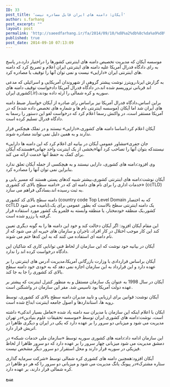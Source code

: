 ```yaml
---
ID: 33
post_title: 'آیکان: دامنه های ایران قابل مصادره نیست'
author: s.farhang
post_excerpt: ""
layout: post
permalink: 'http://saeedfarhang.ir/fa/2014/09/10/%d8%a2%db%8c%da%a9%d8%a7%d9%86-%d8%af%d8%a7%d9%85%d9%86%d9%87-%d9%87%d8%a7%db%8c-%d8%a7%db%8c%d8%b1%d8%a7%d9%86-%d9%82%d8%a7%d8%a8%d9%84-%d9%85%d8%b5%d8%a7%d8%af%d8%b1%d9%87-%d9%86%db%8c%d8%b3%d8%aa/'
published: true
post_date: 2014-09-10 07:13:09
---
```

<!-- wp:image {"id":34} -->
<figure class="wp-block-image"><img src="http://saeedfarhang.ir/fa/wp-content/uploads/2018/08/1200px-Icann_logo.svg_.png" alt="" class="wp-image-34"/></figure>
<!-- /wp:image -->

<!-- wp:paragraph -->
<p>موسسه آیکان که مدیریت تخصیص دامنه های اینترنتی کشورها را دراختیار دارد،در پاسخ به رای دادگاه فدرال آمریکا علیه دامنه های اینترنتی ایران اعلام و تصریح کرد که دامنه های اینترنتی ایران «دارایی» نیست و نمی توان آنها را توقیف یا مصادره کرد.</p>
<!-- /wp:paragraph -->

<!-- wp:paragraph -->
<p>به گزارش ایرنا،رویترز نوشت پیشتر گروهی از شهروندان آمریکایی و اسرائیلی که مدعی اند قربانی تروریسم شده اند،در دادگاه فدرال آمریکا دادخواست توقیف دامنه های کشوری ایران(.ir)،سوریه و کره شمالی را ارئه داده بودند.</p>
<!-- /wp:paragraph -->

<!-- wp:paragraph -->
<p>براین اساس،دادگاه فدرال آمریکا نیز براساس رای صادره از آیکان خواستار ضبط دامنه های ایران شد اما آیکان (موسسه اینترنتی نام ها و شماره های تخصص داده شده) که در آمریکا مستقر است، در واکنش رسما اعلام کرد که درخواست لغو این دستور را رسما به دادگاه فدرال تسلیم کرده است.</p>
<!-- /wp:paragraph -->

<!-- wp:paragraph -->
<p>آیکان اعلام کرد:اساسا دامنه های کشوری،«دارایی» نیستند و در تملک هیچکس قرار ندارند و به همین دلیل نمی توانند مصادره شوند.</p>
<!-- /wp:paragraph -->

<!-- wp:paragraph -->
<p>«جان جفری»مشاور عمومی آیکان در بیانیه ای اعلام کرد که این دامنه ها دارایی نیستندکه بتوان آنها را تصاحب کرد آنها«بخشی از یک اینترنت واحد جهانی»هستندکه آیکان برای کمک به حفظ آنها خدمت ارائه می کند.</p>
<!-- /wp:paragraph -->

<!-- wp:paragraph -->
<p>وی افزود:دامنه های کشوری، دارایی نیستند و به هیچکسی از جمله آیکان تعلق ندارد بنابراین نمی توان آنها را مصادره کرد.</p>
<!-- /wp:paragraph -->

<!-- wp:paragraph -->
<p>آیکان نوشت:دامنه های اینترنتی کشوری،بیشتر شبیه کدهای پستی هستند که مسیر یابی و خدمات اداری را برای نام های دامنه ای که در «دامنه سطح بالای کد کشوری» (ccTLD) به ثبت رسیده اند،بسادگی فراهم می سازد.</p>
<!-- /wp:paragraph -->

<!-- wp:paragraph -->
<p>دامنه سطح بالای کد کشوری (country code Top Level Domain که به اختصار ccTLD نامیده می شود)،یک دامنه اینترنتی سطح بالاست که بطور عمومی برای یک کشور،یک منطقه خودمختار، یا منطقه وابسته به قلمرو یک کشور مورد استفاده قرار گرفته یا رزرو شده است.</p>
<!-- /wp:paragraph -->

<!-- wp:paragraph -->
<p>این مقام آیکان افزود: اگر آیکان دخالت کند و خود این دامنه ها را به گونه دیگری تعیین کند این کار موجب اختلال در کار افراد، تاجران و سازمان های خیریه ای می شود که از نام دامنه ای استفاده می کنند که به این کدها ختم می شوند.</p>
<!-- /wp:paragraph -->

<!-- wp:paragraph -->
<p>آیکان در بیانیه خود نوشت که این سازمان از لحاظ فنی توانایی کاری که شاکیان این دادگاه درخواست کرده اند را ندارد.</p>
<!-- /wp:paragraph -->

<!-- wp:paragraph -->
<p>آیکان براساس قراردادی با وزارت بازرگانی آمریکا،مدیریت آدرس های اینترنتی را بر عهده دارد و این قرارداد به این سازمان اجازه نمی دهد که به خودی خود دامنه سطح بالای کد کشوری را جا به جا کند.</p>
<!-- /wp:paragraph -->

<!-- wp:paragraph -->
<p>آیکان در سال 1998 به عنوان یک سازمان مستقل و به منظور کنترل اینترنت که پیشتر بر عهده دولت آمریکا بود تاسیس شد. مقر این سازمان در واشنگتن است.</p>
<!-- /wp:paragraph -->

<!-- wp:paragraph -->
<p>آیکان نوشت: قوانین برای ارزیابی و تایید مدیران دامنه سطح بالای کد کشوری، توسط رویه ها، استانداردها و اصول جامعه اینترنت ابداع شده است.</p>
<!-- /wp:paragraph -->

<!-- wp:paragraph -->
<p>ایکان با اعلام اینکه این سازمان با مدیران سه دامنه یاد شده «تعامل بسیار اندکی» داشته است، نوشت:دامنه های کشوری ایران توسط «موسسه تحقیقات علوم بنیادین»در تهران مدیریت می شود و میزبانی دو سرور را بر عهده دارد که یکی در ایران و دیگری ظاهرا در اتریش قرار دارد.</p>
<!-- /wp:paragraph -->

<!-- wp:paragraph -->
<p>این سازمان ادامه داد:دامنه های کشوری سوریه توسط «سازمان ملی خدمات شبکه» در دمشق مدیریت می شود میزبانی چهار سرور را بر عهده دارد که دو سرور ظاهرا از لحاظ فیزیکی در سوریه قرار دارند و محل استقرار دو سرور دیگر مشخص نیست.</p>
<!-- /wp:paragraph -->

<!-- wp:paragraph -->
<p>آیکان افزود:همچنین دامنه های کشوری کره شمالی توسط «شرکت سرمایه گذاری ستاره مشترک»در پیونگ یانگ مدیریت می شود و میزبانی دو سرور را که هر دو ظاهرا در کره شمالی قرار دارند، بر عهده دارد.</p>
<!-- /wp:paragraph -->

<!-- wp:paragraph -->
<p><a href="http://www.tabnak.ir/fa/news/421165/%D8%A2%DB%8C%DA%A9%D8%A7%D9%86-%D8%AF%D8%A7%D9%85%D9%86%D9%87-%D9%87%D8%A7%DB%8C-%D8%A7%DB%8C%D8%B1%D8%A7%D9%86-%D9%82%D8%A7%D8%A8%D9%84-%D9%85%D8%B5%D8%A7%D8%AF%D8%B1%D9%87-%D9%86%DB%8C%D8%B3%D8%AA" target="_blank" rel="noreferrer noopener">منبع</a></p>
<!-- /wp:paragraph -->
